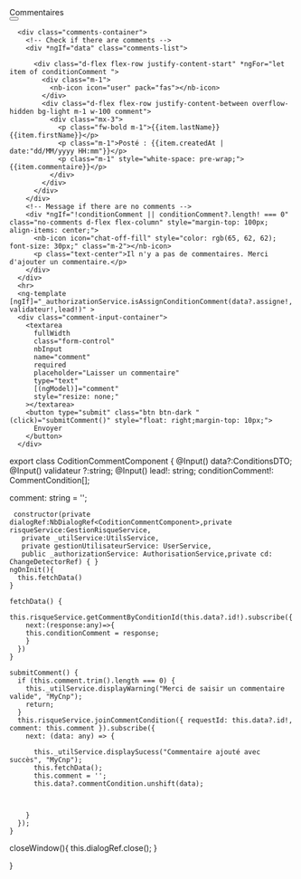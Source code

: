<nb-card style="width: 900px; height: 600px;">
  <nb-card-header class="d-flex justify-content-between">
    <div>Commentaires</div>
    <button nbButton (click)="closeWindow()"><nb-icon class="modal-icon text-dark" icon="xmark" pack="fas"></nb-icon></button>
  </nb-card-header>
    <nb-card-body  style="width: 900px">

      <div class="comments-container">
        <!-- Check if there are comments -->
        <div *ngIf="data" class="comments-list">

          <div class="d-flex flex-row justify-content-start" *ngFor="let item of conditionComment ">
            <div class="m-1">
              <nb-icon icon="user" pack="fas"></nb-icon>
            </div>
            <div class="d-flex flex-row justify-content-between overflow-hidden bg-light m-1 w-100 comment">
              <div class="mx-3">
                <p class="fw-bold m-1">{{item.lastName}} {{item.firstName}}</p>
                <p class="m-1">Posté : {{item.createdAt |  date:"dd/MM/yyyy HH:mm"}}</p>
                <p class="m-1" style="white-space: pre-wrap;">{{item.commentaire}}</p>
              </div>
            </div>
          </div>
        </div>
        <!-- Message if there are no comments -->
        <div *ngIf="!conditionComment || conditionComment?.length! === 0" class="no-comments d-flex flex-column" style="margin-top: 100px; align-items: center;">
          <nb-icon icon="chat-off-fill" style="color: rgb(65, 62, 62); font-size: 30px;" class="m-2"></nb-icon>
          <p class="text-center">Il n'y a pas de commentaires. Merci d'ajouter un commentaire.</p>
        </div>        
      </div>
      <hr>
      <ng-template [ngIf]="_authorizationService.isAssignConditionComment(data?.assigne!, validateur!,lead!)" >
      <div class="comment-input-container">
        <textarea
          fullWidth
          class="form-control"
          nbInput
          name="comment"
          required
          placeholder="Laisser un commentaire"
          type="text"
          [(ngModel)]="comment"
          style="resize: none;"
        ></textarea>
        <button type="submit" class="btn btn-dark " (click)="submitComment()" style="float: right;margin-top: 10px;">
          Envoyer
        </button>
      </div>
</ng-template>
    </nb-card-body>
</nb-card>
export class CoditionCommentComponent {
   @Input() data?:ConditionsDTO;
   @Input() validateur ?:string;
   @Input() lead!: string;
   conditionComment!: CommentCondition[];
   
   comment: string = '';


     constructor(private dialogRef:NbDialogRef<CoditionCommentComponent>,private risqueService:GestionRisqueService,
       private _utilService:UtilsService,
       private gestionUtilisateurService: UserService,
       public _authorizationService: AuthorisationService,private cd: ChangeDetectorRef) { }
    ngOnInit(){
      this.fetchData()
    }
      
    fetchData() {
      this.risqueService.getCommentByConditionId(this.data?.id!).subscribe({
        next:(response:any)=>{
        this.conditionComment = response;
        }
      })
    }

    submitComment() {
      if (this.comment.trim().length === 0) {
        this._utilService.displayWarning("Merci de saisir un commentaire valide", "MyCnp");
        return;
      }
      this.risqueService.joinCommentCondition({ requestId: this.data?.id!, comment: this.comment }).subscribe({
        next: (data: any) => {
         
          this._utilService.displaySucess("Commentaire ajouté avec succès", "MyCnp");
          this.fetchData();
          this.comment = '';  
          this.data?.commentCondition.unshift(data);
    
          
       
        }
      });
    }
    
    
  closeWindow(){
    this.dialogRef.close();
  }


}

